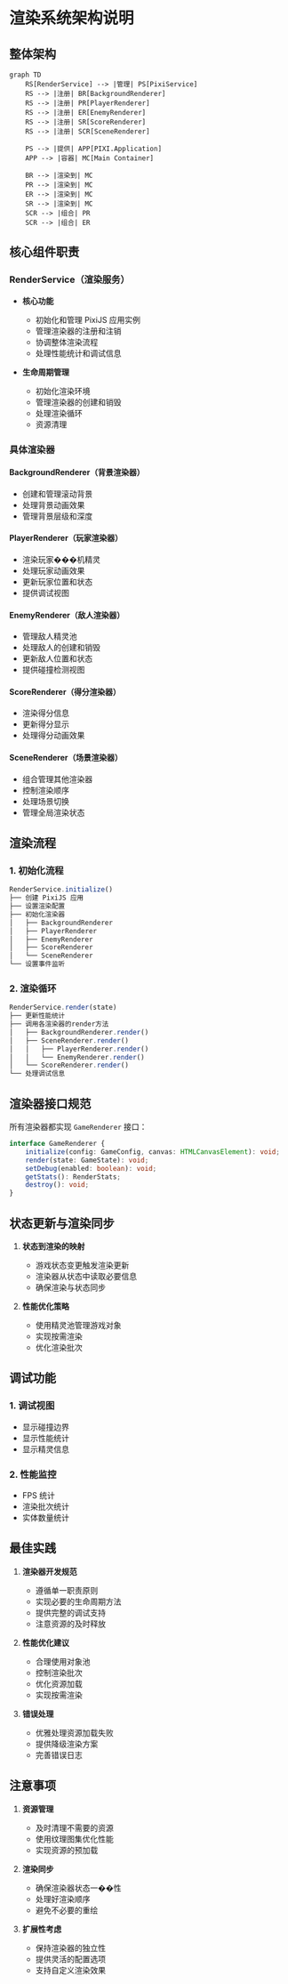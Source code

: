 # 渲染系统架构说明

## 整体架构

```mermaid
graph TD
    RS[RenderService] --> |管理| PS[PixiService]
    RS --> |注册| BR[BackgroundRenderer]
    RS --> |注册| PR[PlayerRenderer]
    RS --> |注册| ER[EnemyRenderer]
    RS --> |注册| SR[ScoreRenderer]
    RS --> |注册| SCR[SceneRenderer]
    
    PS --> |提供| APP[PIXI.Application]
    APP --> |容器| MC[Main Container]
    
    BR --> |渲染到| MC
    PR --> |渲染到| MC
    ER --> |渲染到| MC
    SR --> |渲染到| MC
    SCR --> |组合| PR
    SCR --> |组合| ER
```

## 核心组件职责

### RenderService（渲染服务）
- **核心功能**
  - 初始化和管理 PixiJS 应用实例
  - 管理渲染器的注册和注销
  - 协调整体渲染流程
  - 处理性能统计和调试信息

- **生命周期管理**
  - 初始化渲染环境
  - 管理渲染器的创建和销毁
  - 处理渲染循环
  - 资源清理

### 具体渲染器

#### BackgroundRenderer（背景渲染器）
- 创建和管理滚动背景
- 处理背景动画效果
- 管理背景层级和深度

#### PlayerRenderer（玩家渲染器）
- 渲染玩家���机精灵
- 处理玩家动画效果
- 更新玩家位置和状态
- 提供调试视图

#### EnemyRenderer（敌人渲染器）
- 管理敌人精灵池
- 处理敌人的创建和销毁
- 更新敌人位置和状态
- 提供碰撞检测视图

#### ScoreRenderer（得分渲染器）
- 渲染得分信息
- 更新得分显示
- 处理得分动画效果

#### SceneRenderer（场景渲染器）
- 组合管理其他渲染器
- 控制渲染顺序
- 处理场景切换
- 管理全局渲染状态

## 渲染流程

### 1. 初始化流程
```typescript
RenderService.initialize()
├── 创建 PixiJS 应用
├── 设置渲染配置
├── 初始化渲染器
│   ├── BackgroundRenderer
│   ├── PlayerRenderer
│   ├── EnemyRenderer
│   ├── ScoreRenderer
│   └── SceneRenderer
└── 设置事件监听
```

### 2. 渲染循环
```typescript
RenderService.render(state)
├── 更新性能统计
├── 调用各渲染器的render方法
│   ├── BackgroundRenderer.render()
│   ├── SceneRenderer.render()
│   │   ├── PlayerRenderer.render()
│   │   └── EnemyRenderer.render()
│   └── ScoreRenderer.render()
└── 处理调试信息
```

## 渲染器接口规范

所有渲染器都实现 `GameRenderer` 接口：

```typescript
interface GameRenderer {
    initialize(config: GameConfig, canvas: HTMLCanvasElement): void;
    render(state: GameState): void;
    setDebug(enabled: boolean): void;
    getStats(): RenderStats;
    destroy(): void;
}
```

## 状态更新与渲染同步

1. **状态到渲染的映射**
   - 游戏状态变更触发渲染更新
   - 渲染器从状态中读取必要信息
   - 确保渲染与状态同步

2. **性能优化策略**
   - 使用精灵池管理游戏对象
   - 实现按需渲染
   - 优化渲染批次

## 调试功能

### 1. 调试视图
- 显示碰撞边界
- 显示性能统计
- 显示精灵信息

### 2. 性能监控
- FPS 统计
- 渲染批次统计
- 实体数量统计

## 最佳实践

1. **渲染器开发规范**
   - 遵循单一职责原则
   - 实现必要的生命周期方法
   - 提供完整的调试支持
   - 注意资源的及时释放

2. **性能优化建议**
   - 合理使用对象池
   - 控制渲染批次
   - 优化资源加载
   - 实现按需渲染

3. **错误处理**
   - 优雅处理资源加载失败
   - 提供降级渲染方案
   - 完善错误日志

## 注意事项

1. **资源管理**
   - 及时清理不需要的资源
   - 使用纹理图集优化性能
   - 实现资源的预加载

2. **渲染同步**
   - 确保渲染器状态一��性
   - 处理好渲染顺序
   - 避免不必要的重绘

3. **扩展性考虑**
   - 保持渲染器的独立性
   - 提供灵活的配置选项
   - 支持自定义渲染效果 